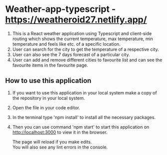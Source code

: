 # Weather-app-typescript - https://weatheroid27.netlify.app/



1) This is a React weather application using Typescript and client-side routing which shows the current temperature, max temperature, min temperature and feels like etc. of a specific location.
2) User can search for the city to get the temperature of a respective city. 
3) User can also see the 7 days forecast of a particular city.
4) User can add and remove different cities to favourite list and can see the favourite items in the favourite page.


## How to use this application
1) If you want to use this application in your local system make a copy of the repository in your local system.
2) Open the file in your code editor.
3) In the terminal type 'npm install' to install all the necessary packages.
4) Then you can use command 'npm start' to start this application on [http://localhost:3000](http://localhost:3000) to view it in the browser.
   
   The page will reload if you make edits.\
   You will also see any lint errors in the console.




